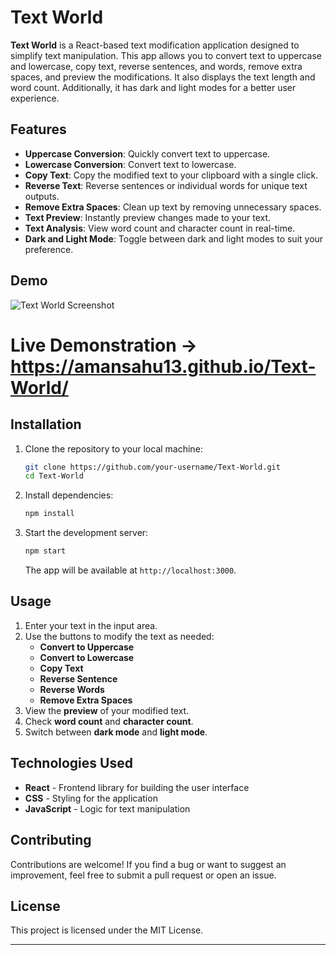# Text World

**Text World** is a React-based text modification application designed to simplify text manipulation. This app allows you to convert text to uppercase and lowercase, copy text, reverse sentences, and words, remove extra spaces, and preview the modifications. It also displays the text length and word count. Additionally, it has dark and light modes for a better user experience.

## Features

- **Uppercase Conversion**: Quickly convert text to uppercase.
- **Lowercase Conversion**: Convert text to lowercase.
- **Copy Text**: Copy the modified text to your clipboard with a single click.
- **Reverse Text**: Reverse sentences or individual words for unique text outputs.
- **Remove Extra Spaces**: Clean up text by removing unnecessary spaces.
- **Text Preview**: Instantly preview changes made to your text.
- **Text Analysis**: View word count and character count in real-time.
- **Dark and Light Mode**: Toggle between dark and light modes to suit your preference.

## Demo

![Text World Screenshot](https://your-image-url.com) <!-- Add a screenshot of your app here -->

# Live Demonstration -> https://amansahu13.github.io/Text-World/ 

## Installation

1. Clone the repository to your local machine:

   ```bash
   git clone https://github.com/your-username/Text-World.git
   cd Text-World
   ```

2. Install dependencies:

   ```bash
   npm install
   ```

3. Start the development server:

   ```bash
   npm start
   ```

   The app will be available at `http://localhost:3000`.

## Usage

1. Enter your text in the input area.
2. Use the buttons to modify the text as needed:
   - **Convert to Uppercase**
   - **Convert to Lowercase**
   - **Copy Text**
   - **Reverse Sentence**
   - **Reverse Words**
   - **Remove Extra Spaces**
3. View the **preview** of your modified text.
4. Check **word count** and **character count**.
5. Switch between **dark mode** and **light mode**.

## Technologies Used

- **React** - Frontend library for building the user interface
- **CSS** - Styling for the application
- **JavaScript** - Logic for text manipulation

## Contributing

Contributions are welcome! If you find a bug or want to suggest an improvement, feel free to submit a pull request or open an issue.

## License

This project is licensed under the MIT License.

---
